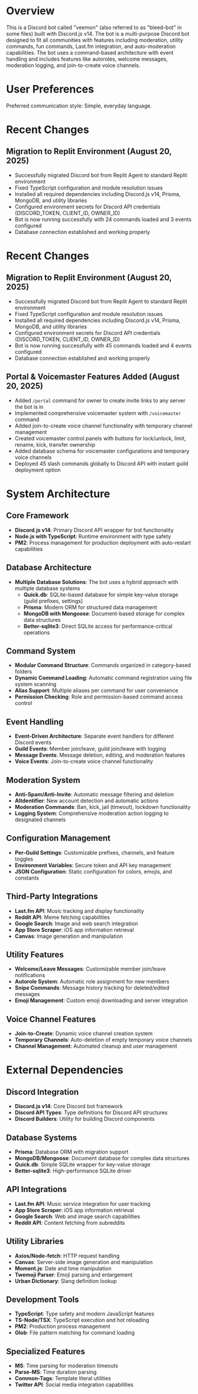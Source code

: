 # Overview

This is a Discord bot called "veemon" (also referred to as "bleed-bot" in some files) built with Discord.js v14. The bot is a multi-purpose Discord bot designed to fit all communities with features including moderation, utility commands, fun commands, Last.fm integration, and auto-moderation capabilities. The bot uses a command-based architecture with event handling and includes features like autoroles, welcome messages, moderation logging, and join-to-create voice channels.

# User Preferences

Preferred communication style: Simple, everyday language.

# Recent Changes

## Migration to Replit Environment (August 20, 2025)
- Successfully migrated Discord bot from Replit Agent to standard Replit environment
- Fixed TypeScript configuration and module resolution issues
- Installed all required dependencies including Discord.js v14, Prisma, MongoDB, and utility libraries
- Configured environment secrets for Discord API credentials (DISCORD_TOKEN, CLIENT_ID, OWNER_ID)
- Bot is now running successfully with 24 commands loaded and 3 events configured
- Database connection established and working properly

# Recent Changes

## Migration to Replit Environment (August 20, 2025)
- Successfully migrated Discord bot from Replit Agent to standard Replit environment
- Fixed TypeScript configuration and module resolution issues
- Installed all required dependencies including Discord.js v14, Prisma, MongoDB, and utility libraries
- Configured environment secrets for Discord API credentials (DISCORD_TOKEN, CLIENT_ID, OWNER_ID)
- Bot is now running successfully with 45 commands loaded and 4 events configured
- Database connection established and working properly

## Portal & Voicemaster Features Added (August 20, 2025)
- Added `/portal` command for owner to create invite links to any server the bot is in
- Implemented comprehensive voicemaster system with `/voicemaster` command
- Added join-to-create voice channel functionality with temporary channel management
- Created voicemaster control panels with buttons for lock/unlock, limit, rename, kick, transfer ownership
- Added database schema for voicemaster configurations and temporary voice channels
- Deployed 45 slash commands globally to Discord API with instant guild deployment option

# System Architecture

## Core Framework
- **Discord.js v14**: Primary Discord API wrapper for bot functionality
- **Node.js with TypeScript**: Runtime environment with type safety
- **PM2**: Process management for production deployment with auto-restart capabilities

## Database Architecture
- **Multiple Database Solutions**: The bot uses a hybrid approach with multiple database systems
  - **Quick.db**: SQLite-based database for simple key-value storage (guild prefixes, settings)
  - **Prisma**: Modern ORM for structured data management
  - **MongoDB with Mongoose**: Document-based storage for complex data structures
  - **Better-sqlite3**: Direct SQLite access for performance-critical operations

## Command System
- **Modular Command Structure**: Commands organized in category-based folders
- **Dynamic Command Loading**: Automatic command registration using file system scanning
- **Alias Support**: Multiple aliases per command for user convenience
- **Permission Checking**: Role and permission-based command access control

## Event Handling
- **Event-Driven Architecture**: Separate event handlers for different Discord events
- **Guild Events**: Member join/leave, guild join/leave with logging
- **Message Events**: Message deletion, editing, and moderation features
- **Voice Events**: Join-to-create voice channel functionality

## Moderation System
- **Anti-Spam/Anti-Invite**: Automatic message filtering and deletion
- **Altdentifier**: New account detection and automatic actions
- **Moderation Commands**: Ban, kick, jail (timeout), lockdown functionality
- **Logging System**: Comprehensive moderation action logging to designated channels

## Configuration Management
- **Per-Guild Settings**: Customizable prefixes, channels, and feature toggles
- **Environment Variables**: Secure token and API key management
- **JSON Configuration**: Static configuration for colors, emojis, and constants

## Third-Party Integrations
- **Last.fm API**: Music tracking and display functionality
- **Reddit API**: Meme fetching capabilities
- **Google Search**: Image and web search integration
- **App Store Scraper**: iOS app information retrieval
- **Canvas**: Image generation and manipulation

## Utility Features
- **Welcome/Leave Messages**: Customizable member join/leave notifications
- **Autorole System**: Automatic role assignment for new members
- **Snipe Commands**: Message history tracking for deleted/edited messages
- **Emoji Management**: Custom emoji downloading and server integration

## Voice Channel Features
- **Join-to-Create**: Dynamic voice channel creation system
- **Temporary Channels**: Auto-deletion of empty temporary voice channels
- **Channel Management**: Automated cleanup and user management

# External Dependencies

## Discord Integration
- **Discord.js v14**: Core Discord bot framework
- **Discord API Types**: Type definitions for Discord API structures
- **Discord Builders**: Utility for building Discord components

## Database Systems
- **Prisma**: Database ORM with migration support
- **MongoDB/Mongoose**: Document database for complex data structures
- **Quick.db**: Simple SQLite wrapper for key-value storage
- **Better-sqlite3**: High-performance SQLite driver

## API Integrations
- **Last.fm API**: Music service integration for user tracking
- **App Store Scraper**: iOS app information retrieval
- **Google Search**: Web and image search capabilities
- **Reddit API**: Content fetching from subreddits

## Utility Libraries
- **Axios/Node-fetch**: HTTP request handling
- **Canvas**: Server-side image generation and manipulation
- **Moment.js**: Date and time manipulation
- **Twemoji Parser**: Emoji parsing and enlargement
- **Urban Dictionary**: Slang definition lookup

## Development Tools
- **TypeScript**: Type safety and modern JavaScript features
- **TS-Node/TSX**: TypeScript execution and hot reloading
- **PM2**: Production process management
- **Glob**: File pattern matching for command loading

## Specialized Features
- **MS**: Time parsing for moderation timeouts
- **Parse-MS**: Time duration parsing
- **Common-Tags**: Template literal utilities
- **Twitter API**: Social media integration capabilities